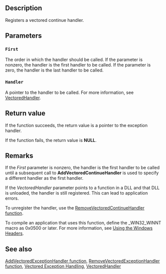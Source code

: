 ## Description

Registers a vectored continue handler.

## Parameters

### `First`

The order in which the handler should be called. If the parameter is nonzero, the handler is the first handler to be called. If the parameter is zero, the handler is the last handler to be called.

### `Handler`

A pointer to the handler to be called. For more information, see [VectoredHandler](https://learn.microsoft.com/windows/desktop/api/winnt/nc-winnt-pvectored_exception_handler).

## Return value

If the function succeeds, the return value is a pointer to the exception handler.

If the function fails, the return value is **NULL**.

## Remarks

If the *First* parameter is nonzero, the handler is the first handler to be called until a subsequent call to **AddVectoredContinueHandler** is used to specify a different handler as the first handler.

If the *VectoredHandler* parameter points to a function in a DLL and that DLL is unloaded, the handler is still registered. This can lead to application errors.

To unregister the handler, use the [RemoveVectoredContinueHandler function](https://learn.microsoft.com/windows/win32/api/errhandlingapi/nf-errhandlingapi-removevectoredcontinuehandler).

To compile an application that uses this function, define the _WIN32_WINNT macro as 0x0500 or later. For more information, see [Using the Windows Headers](https://learn.microsoft.com/windows/desktop/WinProg/using-the-windows-headers).

## See also

[AddVectoredExceptionHandler function](https://learn.microsoft.com/windows/win32/api/errhandlingapi/nf-errhandlingapi-addvectoredexceptionhandler), [RemoveVectoredExceptionHandler function](https://learn.microsoft.com/windows/win32/api/errhandlingapi/nf-errhandlingapi-removevectoredexceptionhandler), [Vectored Exception Handling](https://learn.microsoft.com/windows/desktop/Debug/vectored-exception-handling), [VectoredHandler](https://learn.microsoft.com/windows/desktop/api/winnt/nc-winnt-pvectored_exception_handler)